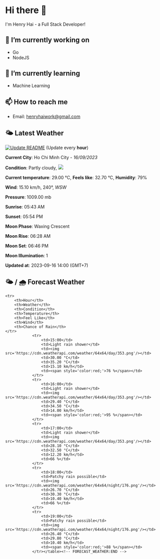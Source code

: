 # Hi there 👋

I'm Henry Hai - a Full Stack Developer!

## 🔭 I’m currently working on

- Go
- NodeJS

## 🌱 I’m currently learning

- Machine Learning

## 📫 How to reach me

- Email: <henryhaiwork@gmail.com>

## 🌤️ Latest Weather
[![Update README](https://github.com/henry0hai/henry0hai/actions/workflows/udpateReadme.yml/badge.svg)](https://github.com/henry0hai/henry0hai/actions/workflows/udpateReadme.yml)
(Update every **hour**)
<!-- CURRENT_WEATHER:START -->
**Current City**: Ho Chi Minh City - *16/09/2023*

**Condition**: Partly cloudy, <img src="https://cdn.weatherapi.com/weather/64x64/day/116.png"/>

**Current temperature**: 29.00 °C, **Feels like**: 32.70 °C, **Humidity**: 79%

**Wind**: 15.10 km/h, 240°, *WSW*

**Pressure**: 1009.00 mb

**Sunrise**: 05:43 AM

**Sunset**: 05:54 PM

**Moon Phase**: Waxing Crescent

**Moon Rise**: 06:28 AM

**Moon Set**: 06:46 PM

**Moon Illumination**: 1

**Updated at**: 2023-09-16 14:00 (GMT+7)<!-- CURRENT_WEATHER:END -->

## 🌤️ / 🌧️ Forecast Weather
<!-- FORECAST_WEATHER:START --><table>
	<tr>
		<th>Hour</th>
		<th>Weather</th>
		<th>Condition</th>
		<th>Temperature</th>
		<th>Feel Like</th>
		<th>Wind</th>
		<th>Chance of Rain</th>
	</tr>
				<tr>
					<td>15:00</td>
					<td>Light rain shower</td>
					<td><img src='https://cdn.weatherapi.com/weather/64x64/day/353.png'/></td>
					<td>30.00 °C</td>
					<td>35.20 °C</td>
					<td>15.10 km/h</td>
					<td><span style='color:red;'>76 %</span></td>
				</tr>
				<tr>
					<td>16:00</td>
					<td>Light rain shower</td>
					<td><img src='https://cdn.weatherapi.com/weather/64x64/day/353.png'/></td>
					<td>29.40 °C</td>
					<td>34.50 °C</td>
					<td>14.00 km/h</td>
					<td><span style='color:red;'>95 %</span></td>
				</tr>
				<tr>
					<td>17:00</td>
					<td>Light rain shower</td>
					<td><img src='https://cdn.weatherapi.com/weather/64x64/day/353.png'/></td>
					<td>28.10 °C</td>
					<td>32.50 °C</td>
					<td>12.20 km/h</td>
					<td>66 %</td>
				</tr>
				<tr>
					<td>18:00</td>
					<td>Patchy rain possible</td>
					<td><img src='https://cdn.weatherapi.com/weather/64x64/night/176.png'/></td>
					<td>26.70 °C</td>
					<td>30.30 °C</td>
					<td>10.40 km/h</td>
					<td>66 %</td>
				</tr>
				<tr>
					<td>19:00</td>
					<td>Patchy rain possible</td>
					<td><img src='https://cdn.weatherapi.com/weather/64x64/night/176.png'/></td>
					<td>26.40 °C</td>
					<td>29.80 °C</td>
					<td>10.40 km/h</td>
					<td><span style='color:red;'>88 %</span></td>
				</tr></table><!-- FORECAST_WEATHER:END -->
